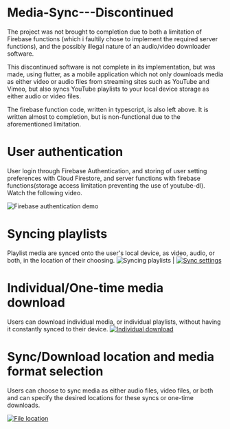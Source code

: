 # Media-Sync---Discontinued

The project was not brought to completion due to both a limitation of Firebase functions (which i faultily chose to implement the required server functions), and the possibly illegal nature of an audio/video downloader software.

This discontinued software is not complete in its implementation, but was made, using flutter, as a mobile application which not only downloads media as either video or audio files from streaming sites such as YouTube and Vimeo, but also syncs YouTube playlists to your local device storage as either audio or video files.

The firebase function code, written in typescript, is also left above. It is written almost to completion, but is non-functional due to the aforementioned limitation.

# User authentication
User login through Firebase Authentication, and storing of user setting preferences with Cloud Firestore, and server functions with firebase functions(storage access limitation preventing the use of youtube-dl). Watch the following video.

![Firebase authentication demo](https://user-images.githubusercontent.com/47716543/103320066-0a695f80-4a02-11eb-8a04-f9ebb5103e79.gif)

# Syncing playlists
Playlist media are synced onto the user's local device, as video, audio, or both, in the location of their choosing.
![Syncing playlists](https://user-images.githubusercontent.com/47716543/103320150-4dc3ce00-4a02-11eb-8737-6d264eb8550d.gif)
  |  [![Sync settings](https://user-images.githubusercontent.com/47716543/103262895-3ccc7b80-4974-11eb-9a06-ea727b938a58.png)](https://user-images.githubusercontent.com/47716543/103263027-ae0c2e80-4974-11eb-8a2a-3f461dc8ed62.mp4 "Adding YouTube playlists to be synced")

# Individual/One-time media download
Users can download individual media, or individual playlists, without having it constantly synced to their device.
[![Individual download](https://user-images.githubusercontent.com/47716543/103263540-29221480-4976-11eb-8b9c-4d69532bba6f.png)](https://user-images.githubusercontent.com/47716543/103263545-2c1d0500-4976-11eb-9e4a-e6e629e25bda.mp4 "Download individual media/playlist without syncing")

# Sync/Download location and media format selection
Users can choose to sync media as either audio files, video files, or both and can specify the desired locations for these syncs or one-time downloads.

[![File location](https://user-images.githubusercontent.com/47716543/103263727-ac436a80-4976-11eb-8db4-0f115b3075f0.png)](https://user-images.githubusercontent.com/47716543/103263643-769e8180-4976-11eb-93ee-15fb3c1bcec7.mp4 "File location and media format selection")






